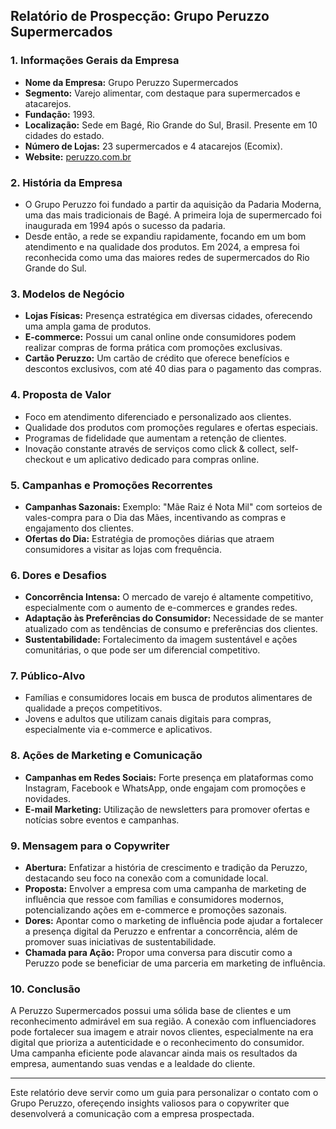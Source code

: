 ## Relatório de Prospecção: Grupo Peruzzo Supermercados

### 1. **Informações Gerais da Empresa**
- **Nome da Empresa:** Grupo Peruzzo Supermercados
- **Segmento:** Varejo alimentar, com destaque para supermercados e atacarejos.
- **Fundação:** 1993.
- **Localização:** Sede em Bagé, Rio Grande do Sul, Brasil. Presente em 10 cidades do estado.
- **Número de Lojas:** 23 supermercados e 4 atacarejos (Ecomix).
- **Website:** [peruzzo.com.br](http://www.peruzzo.com.br)

### 2. **História da Empresa**
- O Grupo Peruzzo foi fundado a partir da aquisição da Padaria Moderna, uma das mais tradicionais de Bagé. A primeira loja de supermercado foi inaugurada em 1994 após o sucesso da padaria.
- Desde então, a rede se expandiu rapidamente, focando em um bom atendimento e na qualidade dos produtos. Em 2024, a empresa foi reconhecida como uma das maiores redes de supermercados do Rio Grande do Sul.

### 3. **Modelos de Negócio**
- **Lojas Físicas:** Presença estratégica em diversas cidades, oferecendo uma ampla gama de produtos.
- **E-commerce:** Possui um canal online onde consumidores podem realizar compras de forma prática com promoções exclusivas.
- **Cartão Peruzzo:** Um cartão de crédito que oferece benefícios e descontos exclusivos, com até 40 dias para o pagamento das compras.

### 4. **Proposta de Valor**
- Foco em atendimento diferenciado e personalizado aos clientes.
- Qualidade dos produtos com promoções regulares e ofertas especiais.
- Programas de fidelidade que aumentam a retenção de clientes.
- Inovação constante através de serviços como click & collect, self-checkout e um aplicativo dedicado para compras online.

### 5. **Campanhas e Promoções Recorrentes**
- **Campanhas Sazonais:** Exemplo: "Mãe Raiz é Nota Mil" com sorteios de vales-compra para o Dia das Mães, incentivando as compras e engajamento dos clientes.
- **Ofertas do Dia:** Estratégia de promoções diárias que atraem consumidores a visitar as lojas com frequência.

### 6. **Dores e Desafios**
- **Concorrência Intensa:** O mercado de varejo é altamente competitivo, especialmente com o aumento de e-commerces e grandes redes.
- **Adaptação às Preferências do Consumidor:** Necessidade de se manter atualizado com as tendências de consumo e preferências dos clientes.
- **Sustentabilidade:** Fortalecimento da imagem sustentável e ações comunitárias, o que pode ser um diferencial competitivo.

### 7. **Público-Alvo**
- Famílias e consumidores locais em busca de produtos alimentares de qualidade a preços competitivos.
- Jovens e adultos que utilizam canais digitais para compras, especialmente via e-commerce e aplicativos.

### 8. **Ações de Marketing e Comunicação**
- **Campanhas em Redes Sociais:** Forte presença em plataformas como Instagram, Facebook e WhatsApp, onde engajam com promoções e novidades.
- **E-mail Marketing:** Utilização de newsletters para promover ofertas e notícias sobre eventos e campanhas.

### 9. **Mensagem para o Copywriter**
- **Abertura:** Enfatizar a história de crescimento e tradição da Peruzzo, destacando seu foco na conexão com a comunidade local.
- **Proposta:** Envolver a empresa com uma campanha de marketing de influência que ressoe com famílias e consumidores modernos, potencializando ações em e-commerce e promoções sazonais.
- **Dores:** Apontar como o marketing de influência pode ajudar a fortalecer a presença digital da Peruzzo e enfrentar a concorrência, além de promover suas iniciativas de sustentabilidade.
- **Chamada para Ação:** Propor uma conversa para discutir como a Peruzzo pode se beneficiar de uma parceria em marketing de influência.

### 10. **Conclusão**
A Peruzzo Supermercados possui uma sólida base de clientes e um reconhecimento admirável em sua região. A conexão com influenciadores pode fortalecer sua imagem e atrair novos clientes, especialmente na era digital que prioriza a autenticidade e o reconhecimento do consumidor. Uma campanha eficiente pode alavancar ainda mais os resultados da empresa, aumentando suas vendas e a lealdade do cliente.

---

Este relatório deve servir como um guia para personalizar o contato com o Grupo Peruzzo, ofereçendo insights valiosos para o copywriter que desenvolverá a comunicação com a empresa prospectada.